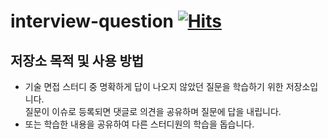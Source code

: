 # interview-question [![Hits](https://hits.seeyoufarm.com/api/count/incr/badge.svg?url=https%3A%2F%2Fgithub.com%2FNB993%2Finterview-question%2Fissues&count_bg=%2379C83D&title_bg=%23555555&icon=&icon_color=%23E7E7E7&title=hits&edge_flat=false)](https://hits.seeyoufarm.com)

## 저장소 목적 및 사용 방법
* 기술 면접 스터디 중 명확하게 답이 나오지 않았던 질문을 학습하기 위한 저장소입니다.<br>
질문이 이슈로 등록되면 댓글로 의견을 공유하며 질문에 답을 내립니다.
* 또는 학습한 내용을 공유하여 다른 스터디원의 학습을 돕습니다.
